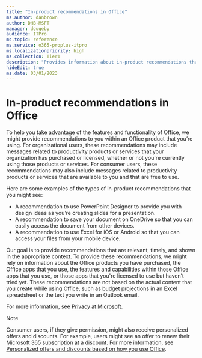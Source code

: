 ```yaml
---
title: "In-product recommendations in Office"
ms.author: danbrown
author: DHB-MSFT
manager: dougeby
audience: ITPro
ms.topic: reference
ms.service: o365-proplus-itpro
ms.localizationpriority: high
ms.collection: Tier1
description: "Provides information about in-product recommendations that might appear while using Office."
hideEdit: true
ms.date: 03/01/2023
---
```


# In-product recommendations in Office

To help you take advantage of the features and functionality of Office, we might provide recommendations to you within an Office product that you’re using. For organizational users, these recommendations may include messages related to productivity products or services that your organization has purchased or licensed, whether or not you're currently using those products or services. For consumer users, these recommendations may also include messages related to productivity products or services that are available to you and that are free to use.

Here are some examples of the types of in-product recommendations that you might see:

- A recommendation to use PowerPoint Designer to provide you with design ideas as you’re creating slides for a presentation.
- A recommendation to save your document on OneDrive so that you can easily access the document from other devices.
- A recommendation to use Excel for iOS or Android so that you can access your files from your mobile device.

Our goal is to provide recommendations that are relevant, timely, and shown in the appropriate context. To provide these recommendations, we might rely on information about the Office products you have purchased, the Office apps that you use, the features and capabilities within those Office apps that you use, or those apps that you're licensed to use but haven’t tried yet. These recommendations are not based on the actual content that you create while using Office, such as budget projections in an Excel spreadsheet or the text you write in an Outlook email.

For more information, see [Privacy at Microsoft](https://privacy.microsoft.com/).

> [!NOTE]
> Consumer users, if they give permission, might also receive personalized offers and discounts. For example, users might see an offer to renew their Microsoft 365 subscription at a discount. For more information, see [Personalized offers and discounts based on how you use Office](https://support.microsoft.com/topic/2eef9eeb-23e3-4a63-9d72-4f0596a7b349).